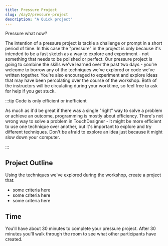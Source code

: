 ```yaml
---
title: Pressure Project
slug: /day2/pressure-project
description: "A Quick project"
---
```


Pressure what now? 

The intention of a pressure project is tackle a challenge or prompt in a short period of time. In this case the "pressure" in the project is only because it's intended to be a fast sketch as a way to explore and experiment - not something that needs to be polished or perfect. Our pressure project is going to combine the skills we've learned over the past two days - you're welcome to borrow any of the techniques we've explored or code we've written together. You're also encouraged to experiment and explore ideas that may have been percolating over the course of the workshop. Both of the instructors will be circulating during your worktime, so feel free to ask for help if you get stuck.

:::tip Code is only efficient or inefficient

As much as it'd be great if there was a single "right" way to solve a problem or achieve an outcome, programming is mostly about efficiency. There's not wrong way to solve a problem in TouchDesigner - it might be more efficient to use one technique over another, but it's important to explore and try different techniques. Don't be afraid to explore an idea just because it might slow down your computer.

:::

## Project Outline

Using the techniques we've explored during the workshop, create a project that:

* some criteria here
* some criteria here
* some criteria here

## Time

You'll have about 30 minutes to complete your pressure project. After 30 minutes you'll walk through the room to see what other participants have created.